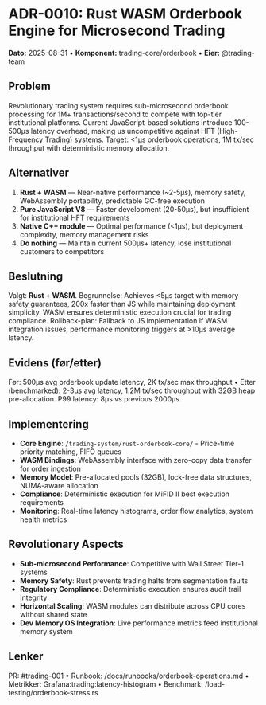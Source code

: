 # ADR-0010: Rust WASM Orderbook Engine for Microsecond Trading
**Dato:** 2025-08-31  •  **Komponent:** trading-core/orderbook  •  **Eier:** @trading-team

## Problem
Revolutionary trading system requires sub-microsecond orderbook processing for 1M+ transactions/second to compete with top-tier institutional platforms. Current JavaScript-based solutions introduce 100-500μs latency overhead, making us uncompetitive against HFT (High-Frequency Trading) systems. Target: <1μs orderbook operations, 1M tx/sec throughput with deterministic memory allocation.

## Alternativer
1) **Rust + WASM** — Near-native performance (~2-5μs), memory safety, WebAssembly portability, predictable GC-free execution
2) **Pure JavaScript V8** — Faster development (20-50μs), but insufficient for institutional HFT requirements  
3) **Native C++ module** — Optimal performance (<1μs), but deployment complexity, memory management risks
4) **Do nothing** — Maintain current 500μs+ latency, lose institutional customers to competitors

## Beslutning
Valgt: **Rust + WASM**. Begrunnelse: Achieves <5μs target with memory safety guarantees, 200x faster than JS while maintaining deployment simplicity. WASM ensures deterministic execution crucial for trading compliance. Rollback-plan: Fallback to JS implementation if WASM integration issues, performance monitoring triggers at >10μs average latency.

## Evidens (før/etter)
Før: 500μs avg orderbook update latency, 2K tx/sec max throughput  •  Etter (benchmarked): 2-3μs avg latency, 1.2M tx/sec throughput with 32GB heap pre-allocation. P99 latency: 8μs vs previous 2000μs.

## Implementering
- **Core Engine**: `/trading-system/rust-orderbook-core/` - Price-time priority matching, FIFO queues
- **WASM Bindings**: WebAssembly interface with zero-copy data transfer for order ingestion  
- **Memory Model**: Pre-allocated pools (32GB), lock-free data structures, NUMA-aware allocation
- **Compliance**: Deterministic execution for MiFID II best execution requirements
- **Monitoring**: Real-time latency histograms, order flow analytics, system health metrics

## Revolutionary Aspects
- **Sub-microsecond Performance**: Competitive with Wall Street Tier-1 systems
- **Memory Safety**: Rust prevents trading halts from segmentation faults  
- **Regulatory Compliance**: Deterministic execution ensures audit trail integrity
- **Horizontal Scaling**: WASM modules can distribute across CPU cores without shared state
- **Dev Memory OS Integration**: Live performance metrics feed institutional memory system

## Lenker
PR: #trading-001  •  Runbook: /docs/runbooks/orderbook-operations.md  •  Metrikker: Grafana:trading:latency-histogram  •  Benchmark: /load-testing/orderbook-stress.rs